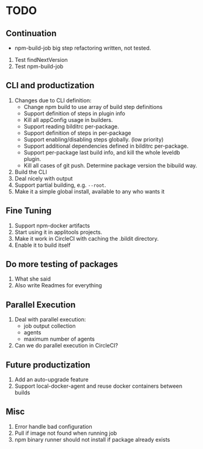# TODO

## Continuation

* npm-build-job big step refactoring written, not tested.

1. Test findNextVersion
1. Test npm-build-job

## CLI and productization

1. Changes due to CLI definition:
   * Change npm build to use array of build step definitions
   * Support definition of steps in plugin info
   * Kill all appConfig usage in builders.
   * Support reading bilditrc per-package.
   * Support definition of steps in per-package
   * Support enabling/disabling steps globally. (low priority)
   * Support additional dependencies defined in bilditrc per-package.
   * Support per-package last build info, and kill the whole leveldb plugin.
   * Kill all cases of git push. Determine package version the bibuild way.
1. Build the CLI
1. Deal nicely with output
1. Support partial building, e.g. `--root`.
1. Make it a simple global install, available to any who wants it

## Fine Tuning

1. Support npm-docker artifacts
1. Start using it in applitools projects.
1. Make it work in CircleCI with caching the .bildit directory.
1. Enable it to build itself

## Do more testing of packages

1. What she said
1. Also write Readmes for everything

## Parallel Execution

1. Deal with parallel execution:
   * job output collection
   * agents
   * maximum number of agents
1. Can we do parallel execution in CircleCI?

## Future productization

1. Add an auto-upgrade feature
1. Support local-docker-agent and reuse docker containers between builds

## Misc

1. Error handle bad configuration
1. Pull if image not found when running job
1. npm binary runner should not install if package already exists
